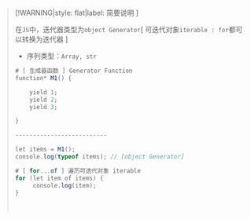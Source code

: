 <br/>

>[!WARNING|style: flat|label: 简要说明 ]
>
>在`JS`中，迭代器类型为`object Generator`[ 可迭代对象`iterable : for`都可以转换为迭代器 ]
>
>- 序列类型：`Array, str`
>
>```csharp
># [ 生成器函数 ] Generator Function
>function* M1() {
>
>     yield 1;
>     yield 2;
>     yield 3;
>
>}
>
>--------------------------
>
>let items = M1();
>console.log(typeof items); // [object Generator]
>
># [ for...of ] 遍历可迭代对象 iterable
>for (let item of items) {
>      console.log(item);
>}
>
>
>```
>
>
>
><br/>
